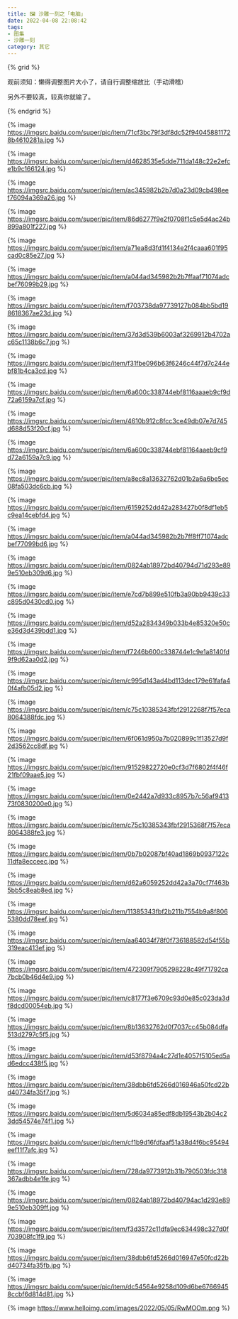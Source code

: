 ```yaml
---
title: 🖼️ 沙雕一刻之「电脑」
date: 2022-04-08 22:08:42
tags: 
- 图集
- 沙雕一刻
category: 其它
---
```


{% grid %}

观前须知：懒得调整图片大小了，请自行调整缩放比（手动滑稽）

另外不要较真，较真你就输了。

{% endgrid %}

{% image https://imgsrc.baidu.com/super/pic/item/71cf3bc79f3df8dc52f940458811728b4610281a.jpg %}

{% image https://imgsrc.baidu.com/super/pic/item/d4628535e5dde711da148c22e2efce1b9c166124.jpg %}

{% image https://imgsrc.baidu.com/super/pic/item/ac345982b2b7d0a23d09cb498eef76094a369a26.jpg %}

{% image https://imgsrc.baidu.com/super/pic/item/86d6277f9e2f0708f1c5e5d4ac24b899a801f227.jpg %}

{% image https://imgsrc.baidu.com/super/pic/item/a71ea8d3fd1f4134e2f4caaa601f95cad0c85e27.jpg %}

{% image https://imgsrc.baidu.com/super/pic/item/a044ad345982b2b7ffaaf71074adcbef76099b29.jpg %}

{% image https://imgsrc.baidu.com/super/pic/item/f703738da97739127b084bb5bd198618367ae23d.jpg %}

{% image https://imgsrc.baidu.com/super/pic/item/37d3d539b6003af3269912b4702ac65c1138b6c7.jpg %}

{% image https://imgsrc.baidu.com/super/pic/item/f31fbe096b63f6246c44f7d7c244ebf81b4ca3cd.jpg %}

{% image https://imgsrc.baidu.com/super/pic/item/6a600c338744ebf8116aaaeb9cf9d72a6159a7cf.jpg %}

{% image https://imgsrc.baidu.com/super/pic/item/4610b912c8fcc3ce49db07e7d745d688d53f20cf.jpg %}

{% image https://imgsrc.baidu.com/super/pic/item/6a600c338744ebf81164aaeb9cf9d72a6159a7c9.jpg %}

{% image https://imgsrc.baidu.com/super/pic/item/a8ec8a13632762d01b2a6a6be5ec08fa503dc6cb.jpg %}

{% image https://imgsrc.baidu.com/super/pic/item/6159252dd42a283427b0f8df1eb5c9ea14cebfd4.jpg %}

{% image https://imgsrc.baidu.com/super/pic/item/a044ad345982b2b7ff8ff71074adcbef77099bd6.jpg %}

{% image https://imgsrc.baidu.com/super/pic/item/0824ab18972bd40794d71d293e899e510eb309d6.jpg %}

{% image https://imgsrc.baidu.com/super/pic/item/e7cd7b899e510fb3a90bb9439c33c895d0430cd0.jpg %}

{% image https://imgsrc.baidu.com/super/pic/item/d52a2834349b033b4e85320e50ce36d3d439bdd1.jpg %}

{% image https://imgsrc.baidu.com/super/pic/item/f7246b600c338744e1c9e1a8140fd9f9d62aa0d2.jpg %}

{% image https://imgsrc.baidu.com/super/pic/item/c995d143ad4bd113dec179e61fafa40f4afb05d2.jpg %}

{% image https://imgsrc.baidu.com/super/pic/item/c75c10385343fbf2912268f7f57eca8064388fdc.jpg %}

{% image https://imgsrc.baidu.com/super/pic/item/6f061d950a7b020899c1f13527d9f2d3562cc8df.jpg %}

{% image https://imgsrc.baidu.com/super/pic/item/91529822720e0cf3d7f6802f4f46f21fbf09aae5.jpg %}

{% image https://imgsrc.baidu.com/super/pic/item/0e2442a7d933c8957b7c56af941373f0830200e0.jpg %}

{% image https://imgsrc.baidu.com/super/pic/item/c75c10385343fbf2915368f7f57eca8064388fe3.jpg %}

{% image https://imgsrc.baidu.com/super/pic/item/0b7b02087bf40ad1869b0937122c11dfa8ecceec.jpg %}

{% image https://imgsrc.baidu.com/super/pic/item/d62a6059252dd42a3a70cf7f463b5bb5c8eab8ed.jpg %}

{% image https://imgsrc.baidu.com/super/pic/item/11385343fbf2b211b7554b9a8f8065380dd78eef.jpg %}

{% image https://imgsrc.baidu.com/super/pic/item/aa64034f78f0f736188582d54f55b319eac413ef.jpg %}

{% image https://imgsrc.baidu.com/super/pic/item/472309f7905298228c49f71792ca7bcb0b46d4e9.jpg %}

{% image https://imgsrc.baidu.com/super/pic/item/c8177f3e6709c93d0e85c023da3df8dcd00054eb.jpg %}

{% image https://imgsrc.baidu.com/super/pic/item/8b13632762d0f7037cc45b084dfa513d2797c5f5.jpg %}

{% image https://imgsrc.baidu.com/super/pic/item/d53f8794a4c27d1e4057f5105ed5ad6edcc438f5.jpg %}

{% image https://imgsrc.baidu.com/super/pic/item/38dbb6fd5266d016946a50fcd22bd40734fa35f7.jpg %}

{% image https://imgsrc.baidu.com/super/pic/item/5d6034a85edf8db19543b2b04c23dd54574e74f1.jpg %}

{% image https://imgsrc.baidu.com/super/pic/item/cf1b9d16fdfaaf51a38d4f6bc95494eef11f7afc.jpg %}

{% image https://imgsrc.baidu.com/super/pic/item/728da9773912b31b790503fdc318367adbb4e1fe.jpg %}

{% image https://imgsrc.baidu.com/super/pic/item/0824ab18972bd40794ac1d293e899e510eb309ff.jpg %}

{% image https://imgsrc.baidu.com/super/pic/item/f3d3572c11dfa9ec634498c327d0f703908fc1f9.jpg %}

{% image https://imgsrc.baidu.com/super/pic/item/38dbb6fd5266d016947e50fcd22bd40734fa35fb.jpg %}

{% image https://imgsrc.baidu.com/super/pic/item/dc54564e9258d109d6be67669458ccbf6d814d81.jpg %}

{% image https://www.helloimg.com/images/2022/05/05/RwMOOm.png %}

